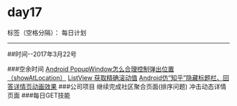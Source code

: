 # day17

标签（空格分隔）： 每日计划

---
##时间--2017年3月22号

###空余时间
[Android PopupWindow怎么合理控制弹出位置（showAtLocation）][1]
[ListView 获取精确滚动值][2]
 [Android仿“知乎”隐藏标题栏、回答详情页动画效果][3]
###公司项目
继续完成社区聚合页面(排序问题)
冲击动态详情页面
###每日GET技能


  [1]: http://www.cnblogs.com/popfisher/p/5608436.html
  [2]: http://www.cnblogs.com/Jabba93/p/4059497.html
  [3]: http://blog.csdn.net/jdsjlzx/article/details/45894477